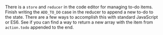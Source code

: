 There is a `store` and `reducer` in the code editor for managing to-do items. Finish writing the `ADD_TO_DO` case in the reducer to append a new to-do to the state. There are a few ways to accomplish this with standard JavaScript or ES6. See if you can find a way to return a new array with the item from `action.todo` appended to the end.